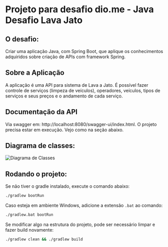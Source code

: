# Projeto para desafio dio.me - Java Desafio Lava Jato

## O desafio:

Criar uma aplicação Java, com Spring Boot, que aplique os conhecimentos adquiridos sobre criação de APIs com framework Spring.

## Sobre a Aplicação

A aplicação é uma API para sistema de Lava a Jato. É possível fazer controle de serviços (limpeza de veículos), operadores, veículos, tipos de serviços e seus preços e o andamento de cada serviço.

## Documentação da API

Via swagger em: http://localhost:8080/swagger-ui/index.html. O projeto precisa estar em execução. Vejo como na seção abaixo.

## Diagrama de classes:

![Diagrama de Classes](https://www.plantuml.com/plantuml/proxy?fmt=svg&cache=no&src=https://raw.github.com/rogersanctus/dio-java-desafio-lava-jato/master/dia-class.puml)

## Rodando o projeto:

Se não tiver o gradle instalado, execute o comando abaixo:

```bash
./gradlew bootRun
```

Caso esteja em ambiente Windows, adicione a extensão `.bat` ao comando:

```bash
./gradlew.bat bootRun
```

Se modificar algo na estrutura do projeto, pode ser necessário limpar e fazer build novamente:

```bash
./gradlew clean && ./gradlew build
```
